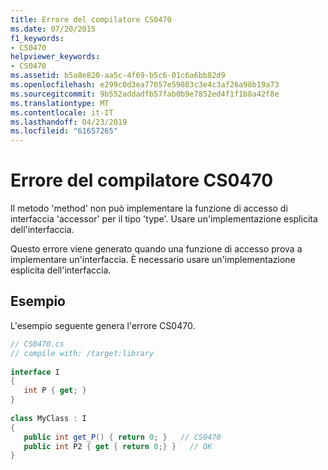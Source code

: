 ```yaml
---
title: Errore del compilatore CS0470
ms.date: 07/20/2015
f1_keywords:
- CS0470
helpviewer_keywords:
- CS0470
ms.assetid: b5a8e820-aa5c-4f69-b5c6-01c6a6bb82d9
ms.openlocfilehash: e299c0d3ea77057e59803c3e4c3af26a98b19a73
ms.sourcegitcommit: 9b552addadfb57fab0b9e7852ed4f1f1b8a42f8e
ms.translationtype: MT
ms.contentlocale: it-IT
ms.lasthandoff: 04/23/2019
ms.locfileid: "61657265"
---
```

# <a name="compiler-error-cs0470"></a>Errore del compilatore CS0470
Il metodo 'method' non può implementare la funzione di accesso di interfaccia 'accessor' per il tipo 'type'. Usare un'implementazione esplicita dell'interfaccia.  
  
 Questo errore viene generato quando una funzione di accesso prova a implementare un'interfaccia. È necessario usare un'implementazione esplicita dell'interfaccia.  
  
## <a name="example"></a>Esempio  
 L'esempio seguente genera l'errore CS0470.  
  
```csharp  
// CS0470.cs  
// compile with: /target:library  
  
interface I  
{  
   int P { get; }  
}  
  
class MyClass : I  
{  
   public int get_P() { return 0; }   // CS0470  
   public int P2 { get { return 0;} }   // OK  
}  
```
